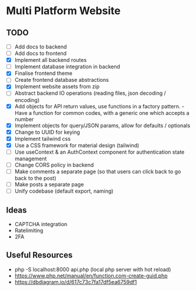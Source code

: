 # Multi Platform Website 

## TODO
- [ ] Add docs to backend
- [ ] Add docs to frontend
- [x] Implement all backend routes 
- [ ] Implement database integration in backend
- [x] Finalise frontend theme
- [ ] Create frontend database abstractions
- [x] Implement website assets from zip 
- [ ] Abstract backend IO operations (reading files, json decoding / encoding)
- [x] Add objects for API return values, use functions in a factory pattern.
      - Have a function for common codes, with a generic one which accepts a number
- [x] Implement objects for query/JSON params, allow for defaults / optionals
- [x] Change to UUID for keying
- [x] Implement tailwind css
- [x] Use a CSS framework for material design (tailwind)
- [ ] Use useContext & an AuthContext component for authentication state management
- [ ] Change CORS policy in backend
- [ ] Make comments a separate page (so that users can click back to go back to the post)
- [ ] Make posts a separate page
- [ ] Unify codebase (default export, naming)

## Ideas
- CAPTCHA integration
- Ratelimiting
- 2FA

## Useful Resources
-  php -S localhost:8000 api.php (local php server with hot reload)
-  https://www.php.net/manual/en/function.com-create-guid.php
-  https://dbdiagram.io/d/617c73c7fa17df5ea6759df1

